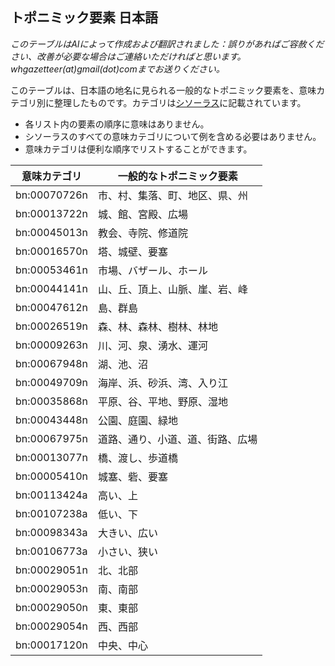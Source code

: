 ## トポニミック要素 日本語

*このテーブルはAIによって作成および翻訳されました：誤りがあればご容赦ください、改善が必要な場合はご連絡いただければと思います。whgazetteer(at)gmail(dot)comまでお送りください。*

このテーブルは、日本語の地名に見られる一般的なトポニミック要素を、意味カテゴリ別に整理したものです。カテゴリは[シソーラス](https://github.com/WorldHistoricalGazetteer/epitran/blob/toponymic-linguistics/epitran/data/topos/thesaurus.md)に記載されています。

* 各リスト内の要素の順序に意味はありません。
* シソーラスのすべての意味カテゴリについて例を含める必要はありません。
* 意味カテゴリは便利な順序でリストすることができます。

| 意味カテゴリ | 一般的なトポニミック要素 |
|---|---|
| bn:00070726n | 市、村、集落、町、地区、県、州 |
| bn:00013722n | 城、館、宮殿、広場 |
| bn:00045013n | 教会、寺院、修道院 |
| bn:00016570n | 塔、城壁、要塞 |
| bn:00053461n | 市場、バザール、ホール |
| bn:00044141n | 山、丘、頂上、山脈、崖、岩、峰 |
| bn:00047612n | 島、群島 |
| bn:00026519n | 森、林、森林、樹林、林地 |
| bn:00009263n | 川、河、泉、湧水、運河 |
| bn:00067948n | 湖、池、沼 |
| bn:00049709n | 海岸、浜、砂浜、湾、入り江 |
| bn:00035868n | 平原、谷、平地、野原、湿地 |
| bn:00043448n | 公園、庭園、緑地 |
| bn:00067975n | 道路、通り、小道、道、街路、広場 |
| bn:00013077n | 橋、渡し、歩道橋 |
| bn:00005410n | 城塞、砦、要塞 |
| bn:00113424a | 高い、上 |
| bn:00107238a | 低い、下 |
| bn:00098343a | 大きい、広い |
| bn:00106773a | 小さい、狭い |
| bn:00029051n | 北、北部 |
| bn:00029053n | 南、南部 |
| bn:00029050n | 東、東部 |
| bn:00029054n | 西、西部 |
| bn:00017120n | 中央、中心 |
